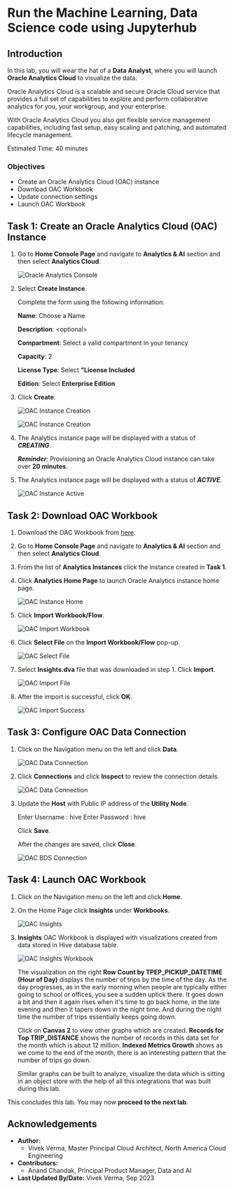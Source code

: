 # Run the Machine Learning, Data Science code using Jupyterhub

## Introduction

In this lab, you will wear the hat of a **Data Analyst**, where you will launch **Oracle Analytics Cloud** to visualize the data.

Oracle Analytics Cloud is a scalable and secure Oracle Cloud service that provides a full set of capabilities to explore and perform collaborative analytics for you, your workgroup, and your enterprise.

With Oracle Analytics Cloud you also get flexible service management capabilities, including fast setup, easy scaling and patching, and automated lifecycle management.

Estimated Time: 40 minutes

### Objectives

* Create an Oracle Analytics Cloud (OAC) instance
* Download OAC Workbook
* Update connection settings
* Launch OAC Workbook

## Task 1: Create an Oracle Analytics Cloud (OAC) Instance

1. Go to **Home Console Page** and navigate to **Analytics & AI** section and then select **Analytics Cloud**.

    ![Oracle Analytics Console](./images/analytics-cloud.png)

2. Select **Create Instance**.

    Complete the form using the following information:
    
    **Name**: Choose a Name
    
    **Description**: &lt;optional&gt;

    **Compartment**: Select a valid compartment in your tenancy
    
    **Capacity**: 2  

    **License Type**: Select **"License Included**

    **Edition**: Select **Enterprise Edition**

3. Click **Create**.

    ![OAC Instance Creation](./images/create-oac-1.png)

    ![OAC Instance Creation](./images/create-oac-2.png)

4. The Analytics instance page will be displayed with a status of ***CREATING***.

    ***Reminder***: Provisioning an Oracle Analytics Cloud instance can take over **20 minutes**.

5. The Analytics instance page will be displayed with a status of ***ACTIVE***.  

    ![OAC Instance Active](./images/oac-details.png)

## Task 2: Download OAC Workbook

1. Download the OAC Workbook from [here](https://objectstorage.us-ashburn-1.oraclecloud.com/p/VKgTBn6-spr-1uvLN9b3MsyNVZO2UH8VJdqoFVHVfs2jV0DjRXXsbJwNugyG6gtu/n/orasenatdpltintegration01/b/Taxi/o/Insights.dva).

2. Go to **Home Console Page** and navigate to **Analytics & AI** section and then select **Analytics Cloud**.

3. From the list of **Analytics Instances** click the instance created in **Task 1**.

4. Click **Analytics Home Page** to launch Oracle Analytics instance home page.

    ![OAC Instance Home](./images/oac-instance-home.png)

5. Click **Import Workbook/Flow**.

    ![OAC Import Workbook](./images/oac-import-workbook.png)

6. Click **Select File** on the **Import Workbook/Flow** pop-up.

    ![OAC Select File](./images/oac-select-file.png)

7. Select **Insights.dva** file that was downloaded in step 1. Click **Import**.

    ![OAC Import File](./images/oac-import-file.png)

8. After the import is successful, click **OK**.

    ![OAC Import Success](./images/oac-import-success.png)

## Task 3: Configure OAC Data Connection

1. Click on the Navigation menu on the left and click **Data**.

    ![OAC Data Connection](./images/oac-data-connection.png)

2. Click **Connections** and click **Inspect** to review the connection details.

    ![OAC Data Connection](./images/oac-data-connections.png)

3. Update the **Host** with Public IP address of the **Utility Node**. 

    Enter Username : hive
    Enter Password : hive
    
    Click **Save**.

    After the changes are saved, click **Close**.

    ![OAC BDS Connection](./images/oac-bds-connection.png)

## Task 4: Launch OAC Workbook

1. Click on the Navigation menu on the left and click **Home**.

2. On the Home Page click **Insights** under **Workbooks**.

    ![OAC Insights](./images/oac-insights.png)

3. **Insights** OAC Workbook is displayed with visualizations created from data stored in Hive database table.

    ![OAC Insights Workbook](./images/oac-insights-workbook.png)

    The visualization on the right **Row Count by TPEP\_PICKUP\_DATETIME (Hour of Day)** displays the number of trips by the time of the day. As the day progresses, as in the early morning when people are typically either going to school or offices, you see a sudden uptick there. It goes down a bit and then it again rises when it's time to go back home, in the late evening and then it tapers down in the night time. And during the night time the number of trips essentially keeps going down. 
    
    Click on **Canvas 2** to view other graphs which are created. **Records for Top TRIP\_DISTANCE** shows the number of records in this data set for the month which is about 12 million. **Indexed Metrics Growth** shows as we come to the end of the month, there is an interesting pattern that the number of trips go down. 
    
    Similar graphs can be built to analyze, visualize the data which is sitting in an object store with the help of all this integrations that was built during this lab.

This concludes this lab. You may now **proceed to the next lab**.

## Acknowledgements

* **Author:**  
    + Vivek Verma, Master Principal Cloud Architect, North America Cloud Engineering
* **Contributors:**  
    + Anand Chandak, Principal Product Manager, Data and AI
* **Last Updated By/Date:** Vivek Verma, Sep 2023